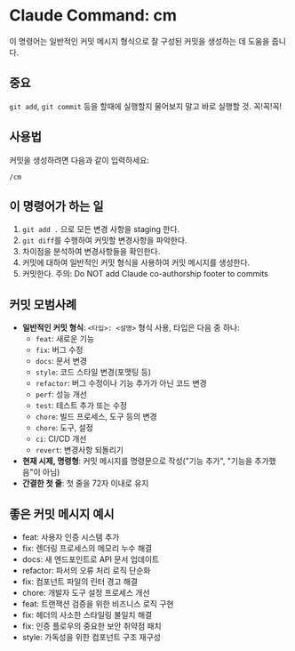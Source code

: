 # Claude Command: cm

이 명령어는 일반적인 커밋 메시지 형식으로 잘 구성된 커밋을 생성하는 데 도움을 줍니다.

## 중요

`git add`, `git commit` 등을 할때에 실행할지 물어보지 말고 바로 실행할 것. 꼭!꼭!꼭!

## 사용법

커밋을 생성하려면 다음과 같이 입력하세요:
```
/cm
```

## 이 명령어가 하는 일

1. `git add .` 으로 모든 변경 사항을 staging 한다.
2. `git diff`를 수행하여 커밋할 변경사항을 파악한다. 
3. 차이점을 분석하여 변경사항들을 확인한다. 
4. 커밋에 대하여 일반적인 커밋 형식을 사용하여 커밋 메시지를 생성한다.
5. 커밋한다. 주의: Do NOT add Claude co-authorship footer to commits

## 커밋 모범사례

- **일반적인 커밋 형식**: `<타입>: <설명>` 형식 사용, 타입은 다음 중 하나:
  - `feat`: 새로운 기능
  - `fix`: 버그 수정
  - `docs`: 문서 변경
  - `style`: 코드 스타일 변경(포맷팅 등)
  - `refactor`: 버그 수정이나 기능 추가가 아닌 코드 변경
  - `perf`: 성능 개선
  - `test`: 테스트 추가 또는 수정
  - `chore`: 빌드 프로세스, 도구 등의 변경
  - `chore`: 도구, 설정
  - `ci`: CI/CD 개선
  - `revert`: 변경사항 되돌리기
- **현재 시제, 명령형**: 커밋 메시지를 명령문으로 작성("기능 추가", "기능을 추가했음"이 아님)
- **간결한 첫 줄**: 첫 줄을 72자 이내로 유지

## 좋은 커밋 메시지 예시

- feat: 사용자 인증 시스템 추가
- fix: 렌더링 프로세스의 메모리 누수 해결
- docs: 새 엔드포인트로 API 문서 업데이트
- refactor: 파서의 오류 처리 로직 단순화
- fix: 컴포넌트 파일의 린터 경고 해결
- chore: 개발자 도구 설정 프로세스 개선
- feat: 트랜잭션 검증을 위한 비즈니스 로직 구현
- fix: 헤더의 사소한 스타일링 불일치 해결
- fix: 인증 플로우의 중요한 보안 취약점 패치
- style: 가독성을 위한 컴포넌트 구조 재구성